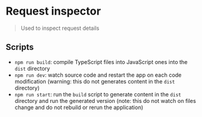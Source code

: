 # Request inspector

> Used to inspect request details

## Scripts

- `npm run build`: compile TypeScript files into JavaScript ones into the `dist` directory
- `npm run dev`: watch source code and restart the app on each code modification (warning: this do not generates content in the `dist` directory)
- `npm run start`: run the `build` script to generate content in the `dist` directory and run the generated version (note: this do not watch on files change and do not rebuild or rerun the application)
